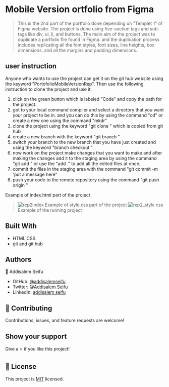 # Mobile Version ortfolio from Figma
> This is the 2nd part of the portfolio done depending on "Templet 1" of Figma website. The project is done using five-section tags and sub-tags like div, ul, li, and buttons. The main aim of the project was to duplicate a portfolio file found in Figma. and the duplication process includes replicating all the font styles, font sizes, line heights, box dimensions, and all the margins and padding dimensions.

## user instruction
Anyone who wants to use the project can get it on the git hub website using the keyword "PortofolioMobileVersionRep".
Then use the following instruction to clone the project and use it.
1. click on the green button which is labeled "Code" and copy the path for the project.
2. got to your local command compiler and select a directory that you want your project to be in. and you can do this by using the command "cd" or create a new one using the command "mkdr"
3. clone the project using the keyword "git clone <DirectoryName>" which is copied from git hub
4. create a new branch with the keyword "git branch <BranchName>" 
5. switch your branch to the new branch that you have just created and using the keyword "branch checkout <BranchName>"
6.  now work on the project make changes that you want to make and after making the changes add it to the staging area by using the command "git add <docName>" or use the "add ." to add all the edited files at once.
7. commit the files in the staging area with the command "git commit -m 'put a message here"
8. push your code to the remote repository using the command "git push origin <branchName>"

Example of index.html part of the project
> ![rep2index](https://user-images.githubusercontent.com/65928536/133286134-e227af69-caee-4e0a-b841-62b5ffe37fc2.png)
Example of style.css part of the project
![rep2_style css](https://user-images.githubusercontent.com/65928536/133286850-0b364a5b-d86d-4182-823f-39292e32b7aa.png)
Example of the running project

## Built With
- HTML,CSS
- git and git hub

## Authors
👤 Addisalem Seifu
- GitHub: [@addisalemseifu](https://github.com/githubhandle)
- Twitter: [@Addisalem Seifu](https://twitter.com/twitterhandle)
- LinkedIn: [addisalem seifu](https://linkedin.com/in/linkedinhandle)

## 🤝 Contributing
Contributions, issues, and feature requests are welcome!

## Show your support
Give a ⭐️ if you like this project!

## 📝 License
This project is [MIT](./MIT.md) licensed.